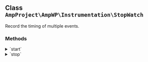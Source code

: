 ## Class `AmpProject\AmpWP\Instrumentation\StopWatch`

Record the timing of multiple events.

### Methods
<details>
<summary>`start`</summary>

```php
public start( $name )
```

Start a named event.


</details>
<details>
<summary>`stop`</summary>

```php
public stop( $name )
```

Stop a named event.


</details>
